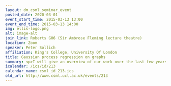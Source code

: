 ```yaml
---
layout: dm_csml_seminar_event
posted_date: 2020-03-01
event_start_time: 2015-03-13 13:00
event_end_time: 2015-03-13 14:00
img: ellis-logo.png
alt: image-alt
join_link: Roberts G06 (Sir Ambrose Fleming lecture theatre)
location: Zoom
speaker: Peter Sollich
affiliation: King's College, University Of London
title: Gaussian process regression on graphs
summary: <p>I will give an overview of our work over the last few years on understanding Gaussian process learning of functions on graphs, including kernel properties on locally treelike graphs and exact learning curve predictions for large graphs. Time permitting I will describe ongoing work on mismatched problems, which are best tackled with replicated belief propagation, and multi-task learning.</p>
icalendar: /ics/id/213
calendar_name: csml_id_213.ics
old_url: http://www.csml.ucl.ac.uk/events/213
---
```

